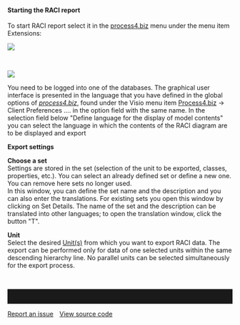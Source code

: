 #### **Starting the RACI report**

To start RACI report select it in the
[process4.biz](http://process4.biz) menu under the menu item Extensions:

![](//images.ctfassets.net/utx1h0gfm1om/4dyxEOOssMOIwY6M2KE6yC/e59408f7689f0b5be288a6596a2ff1ae/329153.png)

 

![](//images.ctfassets.net/utx1h0gfm1om/6gryT8qd4A2YyIYAAWcEwG/572e7227b7b8d8380cf8c45bd345e7b0/329151.png)

You need to be logged into one of the databases. The graphical user
interface is presented in the language that you have defined in the
global options of *[process4.biz](http://process4.biz)*, found under the
Visio menu item [Process4.biz](http://Process4.biz) → Client Preferences
.... in the option field with the same name. In the selection field
below "Define language for the display of model contents" you can select
the language in which the contents of the RACI diagram are to be
displayed and export

**Export settings**

**Choose a set**  
Settings are stored in the set (selection of the unit to be exported,
classes, properties, etc.). You can select an already defined set or
define a new one. You can remove here sets no longer used.  
In this window, you can define the set name and the description and you
can also enter the translations. For existing sets you open this window
by clicking on Set Details. The name of the set and the description can
be translated into other languages; to open the translation window, click the button "T".

**Unit**  
Select the desired [Unit(s)](unit) from which you want to export RACI data. The export can be performed only for data of one selected units within the same descending hierarchy line. No parallel units can be selected simultaneously for the export process. 

 

<hr style="padding-top:2rem" />
<a href="https://github.com/process4/docs/issues" target="_blank" class="bgw btn btn-primary btn-lg shadow-sm">Report an issue</a>
<a href="https://github.com/process4/docs" target="_blank" class="bgw btn btn-primary btn-lg shadow-sm" style="margin-left:10px;">View source code</a>